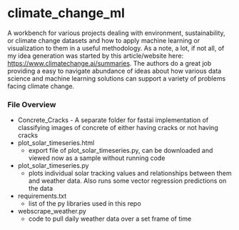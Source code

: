 # climate_change_ml
A workbench for various projects dealing with environment, sustainability, or climate change datasets and how to apply machine learning or visualization to them in a useful methodology. As a note, a lot, if not all, of my idea generation was started by this article/website here: https://www.climatechange.ai/summaries. The authors do a great job providing a easy to navigate abundance of ideas about how various data science and machine learning solutions can support a variety of problems facing climate change.

### File Overview
* Concrete_Cracks - A separate folder for fastai implementation of classifying images of concrete of either having cracks or not having cracks
* plot_solar_timeseries.html
  * export file of plot_solar_timeseries.py, can be downloaded and viewed now as a sample without running code
* plot_solar_timeseries.py
  * plots individual solar tracking values and relationships between them and weather data. Also runs some vector regression predictions on the data
* requirements.txt
  * list of the py libraries used in this repo
* webscrape_weather.py
  * code to pull daily weather data over a set frame of time
